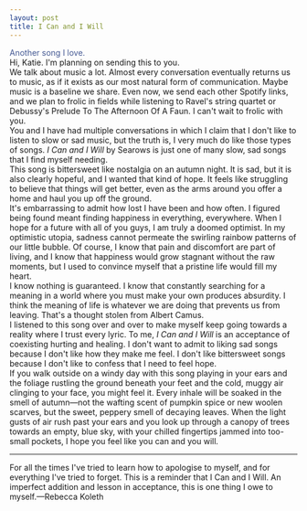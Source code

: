 ```yaml
---
layout: post
title: I Can and I Will
---
```

<style>
h1.post-title {
  color: #4e688c;
}
</style>

<audio id="song" src="/assets/icaniwill.mp3" preload="auto"></audio>

<script>
  window.addEventListener("DOMContentLoaded", function () {
    const audio = document.getElementById("song");
    setTimeout(function () {
      audio.play().catch(() => {
        console.log("Autoplay blocked.");
      });
    }, 500);
  });
</script>

<div style="color: #465a94;">
Another song I love.
</div>

<!--more-->
<div class= "indent">
Hi, Katie. I'm planning on sending this to you.
</div>
<div class = "indent">  
We talk about music a lot. Almost every conversation eventually returns us to music, as if it exists as our most natural form of communication. Maybe music is a baseline we share. Even now, we send each other Spotify links, and we plan to frolic in fields while listening to Ravel's string quartet or Debussy's Prelude To The Afternoon Of A Faun. I can't wait to frolic with you.
</div>

<div class="indent"> 
You and I have had multiple conversations in which I claim that I don't like to listen to slow or sad music, but the truth is, I very much do like those types of songs. <em>I Can and I Will</em> by Searows is just one of many slow, sad songs that I find myself needing.
</div>

<div class="indent">
This song is bittersweet like nostalgia on an autumn night. It is sad, but it is also clearly hopeful, and I wanted that kind of hope. It feels like struggling to believe that things will get better, even as the arms around you offer a home and haul you up off the ground.
</div>

<div class="indent">
It's embarrassing to admit how lost I have been and how often. I figured being found meant finding happiness in everything, everywhere. When I hope for a future with all of you guys, I am truly a doomed optimist. In my optimistic utopia, sadness cannot permeate the swirling rainbow patterns of our little bubble. Of course, I know that pain and discomfort are part of living, and I know that happiness would grow stagnant without the raw moments, but I used to convince myself that a pristine life would fill my heart. 
</div>

<div class="indent"> 
I know nothing is guaranteed. I know that constantly searching for a meaning in a world where you must make your own produces absurdity. I think the meaning of life is whatever we are doing that prevents us from leaving. That's a thought stolen from Albert Camus.
</div>

<div class="indent"> 
I listened to this song over and over to make myself keep going towards a reality where I trust every lyric. To me, <em>I Can and I Will</em> is an acceptance of coexisting hurting and healing. I don't want to admit to liking sad songs because I don't like how they make me feel. I don't like bittersweet songs because I don't like to confess that I need to feel hope. 
</div>

<div class="indent">  
If you walk outside on a windy day with this song playing in your ears and the foliage rustling the ground beneath your feet and the cold, muggy air clinging to your face, you might feel it. Every inhale will be soaked in the smell of autumn—not the wafting scent of pumpkin spice or new woolen scarves, but the sweet, peppery smell of decaying leaves. When the light gusts of air rush past your ears and you look up through a canopy of trees towards an empty, blue sky, with your chilled fingertips jammed into too-small pockets, I hope you feel like you can and you will.
</div>
<hr>
<div class="indent">
For all the times I've tried to learn how to apologise to myself, and for everything I've tried to forget. This is a reminder that I Can and I Will. An imperfect addition and lesson in acceptance, this is one thing I owe to myself.—Rebecca Koleth
</div>
